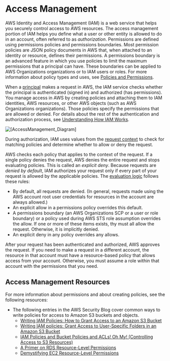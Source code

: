 # Access Management<a name="access"></a>

AWS Identity and Access Management \(IAM\) is a web service that helps you securely control access to AWS resources\. The access management portion of IAM helps you define what a user or other entity is allowed to do in an account, often referred to as *authorization*\. Permissions are defined using permissions policies and permissions boundaries\. Most permission policies are JSON policy documents in AWS that, when attached to an identity or resource, defines their permissions\. A permissions boundary is an advanced feature in which you use policies to limit the maximum permissions that a principal can have\. These boundaries can be applied to AWS Organizations organizations or to IAM users or roles\. For more information about policy types and uses, see [Policies and Permissions](access_policies.md)\.

When a [principal](intro-structure.md#intro-structure-principal) makes a request in AWS, the IAM service checks whether the principal is authenticated \(signed in\) and authorized \(has permissions\)\. You manage access in AWS by creating policies and attaching them to IAM identities, AWS resources, or other AWS objects \(such as AWS Organizations organizations\)\. Those policies specify the permissions that are allowed or denied\. For details about the rest of the authentication and authorization process, see [Understanding How IAM Works](intro-structure.md)\.

![\[AccessManagement_Diagram\]](http://docs.aws.amazon.com/IAM/latest/UserGuide/images/access-diagram_800.png)

During authorization, IAM uses values from the [request context](intro-structure.md#intro-structure-request) to check for matching policies and determine whether to allow or deny the request\. 

AWS checks each policy that applies to the context of the request\. If a single policy denies the request, AWS denies the entire request and stops evaluating policies\. This is called an *explicit deny*\. Because requests are *denied by default*, IAM authorizes your request only if every part of your request is allowed by the applicable policies\. The [evaluation logic](reference_policies_evaluation-logic.md) follows these rules:
+ By default, all requests are denied\. \(In general, requests made using the AWS account root user credentials for resources in the account are always allowed\.\) 
+ An explicit allow in a permissions policy overrides this default\.
+ A permissions boundary \(an AWS Organizations SCP or a user or role boundary\) or a policy used during AWS STS role assumption overrides the allow\. If one or more of these items exists, thy must all allow the request\. Otherwise, it is implicitly denied\.
+ An explicit deny in any policy overrides any allows\.

After your request has been authenticated and authorized, AWS approves the request\. If you need to make a request in a different account, the resource in that account must have a resource\-based policy that allows access from your account\. Otherwise, you must assume a role within that account with the permissions that you need\.

## Access Management Resources<a name="access_resources"></a>

For more information about permissions and about creating policies, see the following resources:
+ The following entries in the AWS Security Blog cover common ways to write policies for access to Amazon S3 buckets and objects\.
  + [Writing IAM Policies: How to Grant Access to an Amazon S3 Bucket](http://aws.amazon.com/blogs/security/writing-iam-policies-how-to-grant-access-to-an-amazon-s3-bucket/)
  + [Writing IAM policies: Grant Access to User\-Specific Folders in an Amazon S3 Bucket](http://aws.amazon.com/blogs/security/writing-iam-policies-grant-access-to-user-specific-folders-in-an-amazon-s3-bucket/)
  + [IAM Policies and Bucket Policies and ACLs\! Oh My\! \(Controlling Access to S3 Resources\)](http://aws.amazon.com/blogs/security/iam-policies-and-bucket-policies-and-acls-oh-my-controlling-access-to-s3-resources/)
  + [A Primer on RDS Resource\-Level Permissions](http://aws.amazon.com/blogs/security/a-primer-on-rds-resource-level-permissions)
  + [Demystifying EC2 Resource\-Level Permissions](http://aws.amazon.com/blogs/security/demystifying-ec2-resource-level-permissions/)